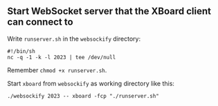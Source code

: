 Start WebSocket server that the XBoard client can connect to
------------------------------------------------------------

Write ``runserver.sh`` in the ``websockify`` directory:

    #!/bin/sh
    nc -q -1 -k -l 2023 | tee /dev/null

Remember ``chmod +x runserver.sh``.

Start ``xboard`` from ``websockify`` as working directory like this:

    ./websockify 2023 -- xboard -fcp "./runserver.sh"
